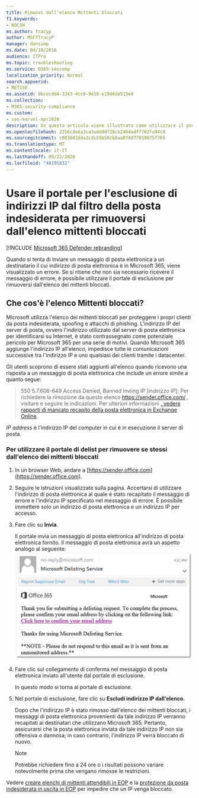 ```yaml
---
title: Rimuovi dall'elenco Mittenti bloccati
f1.keywords:
- NOCSH
ms.author: tracyp
author: MSFTTracyP
manager: dansimp
ms.date: 04/18/2016
audience: ITPro
ms.topic: troubleshooting
ms.service: O365-seccomp
localization_priority: Normal
search.appverid:
- MET150
ms.assetid: 0bcecdd4-3343-4cc0-9e58-e19d4de515e8
ms.collection:
- M365-security-compliance
ms.custom:
- seo-marvel-apr2020
description: In questo articolo viene illustrato come utilizzare il portale di esclusione per rimuovere se stessi dall'elenco dei mittenti bloccati di Microsoft 365.
ms.openlocfilehash: 2256cde6a3ca3a8ddd728cb2464adff702fa94c8
ms.sourcegitcommit: c083602dda3cdcb5b58cb8aa070d77019075f765
ms.translationtype: MT
ms.contentlocale: it-IT
ms.lasthandoff: 09/22/2020
ms.locfileid: "48195832"
---
```

# <a name="use-the-delist-portal-to-remove-yourself-from-the-blocked-senders-list"></a>Usare il portale per l'esclusione di indirizzi IP dal filtro della posta indesiderata per rimuoversi dall'elenco mittenti bloccati

[!INCLUDE [Microsoft 365 Defender rebranding](../includes/microsoft-defender-for-office.md)]


Quando si tenta di inviare un messaggio di posta elettronica a un destinatario il cui indirizzo di posta elettronica è in Microsoft 365, viene visualizzato un errore. Se si ritiene che non sia necessario ricevere il messaggio di errore, è possibile utilizzare il portale di esclusione per rimuoversi dall'elenco dei mittenti bloccati.

## <a name="what-is-the-blocked-senders-list"></a>Che cos'è l'elenco Mittenti bloccati?

Microsoft utilizza l'elenco dei mittenti bloccati per proteggere i propri clienti da posta indesiderata, spoofing e attacchi di phishing. L'indirizzo IP del server di posta, ovvero l'indirizzo utilizzato dal server di posta elettronica per identificarsi su Internet, è stato contrassegnato come potenziale pericolo per Microsoft 365 per una serie di motivi. Quando Microsoft 365 aggiunge l'indirizzo IP all'elenco, impedisce tutte le comunicazioni successive tra l'indirizzo IP e uno qualsiasi dei clienti tramite i datacenter.

Gli utenti scoprono di essere stati aggiunti all'elenco quando ricevono una risposta a un messaggio di posta elettronica che include un errore simile a quanto segue:

> 550 5.7.606-649 Access Denied, Banned Inviing IP [_indirizzo IP_]; Per richiedere la rimozione da questo elenco https://sender.office.com/ , visitare e seguire le indicazioni. Per ulteriori informazioni [, vedere rapporti di mancato recapito della posta elettronica in Exchange Online](https://docs.microsoft.com/Exchange/mail-flow-best-practices/non-delivery-reports-in-exchange-online/non-delivery-reports-in-exchange-online).

_IP address_ è l'indirizzo IP del computer in cui è in esecuzione il server di posta.

### <a name="to-use-delist-portal-to-remove-yourself-from-the-blocked-senders-list"></a>Per utilizzare il portale di delist per rimuovere se stessi dall'elenco dei mittenti bloccati

1. In un browser Web, andare a [https://sender.office.com](https://sender.office.com).

2. Seguire le istruzioni visualizzate sulla pagina. Accertarsi di utilizzare l'indirizzo di posta elettronica al quale è stato recapitato il messaggio di errore e l'indirizzo IP specificato nel messaggio di errore. È possibile immettere solo un indirizzo di posta elettronica e un indirizzo IP per accesso.

3. Fare clic su **Invia**.

    Il portale invia un messaggio di posta elettronica all'indirizzo di posta elettronica fornito. Il messaggio di posta elettronica avrà un aspetto analogo al seguente: ![ screenshot del messaggio di posta elettronica ricevuto quando si invia una richiesta tramite il portale di esclusione](../../media/bf13e4f7-f68c-4e46-baa7-b6ab4cfc13f3.png)

4. Fare clic sul collegamento di conferma nel messaggio di posta elettronica inviato all'utente dal portale di esclusione.

    In questo modo si torna al portale di esclusione.

5. Nel portale di esclusione, fare clic su **Escludi indirizzo IP dall'elenco**.

    Dopo che l'indirizzo IP è stato rimosso dall'elenco dei mittenti bloccati, i messaggi di posta elettronica provenienti da tale indirizzo IP verranno recapitati ai destinatari che utilizzano Microsoft 365. Pertanto, assicurarsi che la posta elettronica inviata da tale indirizzo IP non sia offensiva o dannosa; in caso contrario, l'indirizzo IP verrà bloccato di nuovo.

    > [!NOTE]
    > Potrebbe richiedere fino a 24 ore o i risultati possono variare notevolmente prima che vengano rimosse le restrizioni.

Vedere [creare elenchi di mittenti attendibili in EOP](create-safe-sender-lists-in-office-365.md) e la [protezione da posta indesiderata in uscita in EOP](outbound-spam-controls.md) per impedire che un IP venga bloccato.
